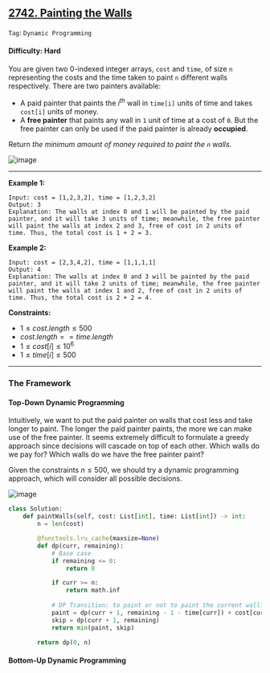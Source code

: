 ## [2742. Painting the Walls](https://leetcode.com/problems/painting-the-walls)

```Tag```: ```Dynamic Programming```

#### Difficulty: Hard

You are given two 0-indexed integer arrays, ```cost``` and ```time```, of size ```n``` representing the costs and the time taken to paint ```n``` different walls respectively. There are two painters available:

- A paid painter that paints the $i^{th}$ wall in ```time[i]``` units of time and takes ```cost[i]``` units of money.
- A __free painter__ that paints any wall in ```1``` unit of time at a cost of ```0```. But the free painter can only be used if the paid painter is already __occupied__.

Return _the minimum amount of money required to paint the ```n``` walls_.

![image](https://github.com/quananhle/Python/assets/35042430/3b02b67a-b7c4-4cce-9d3d-ef2ba1521244)

---

__Example 1:__
```
Input: cost = [1,2,3,2], time = [1,2,3,2]
Output: 3
Explanation: The walls at index 0 and 1 will be painted by the paid painter, and it will take 3 units of time; meanwhile, the free painter will paint the walls at index 2 and 3, free of cost in 2 units of time. Thus, the total cost is 1 + 2 = 3.
```

__Example 2:__
```
Input: cost = [2,3,4,2], time = [1,1,1,1]
Output: 4
Explanation: The walls at index 0 and 3 will be painted by the paid painter, and it will take 2 units of time; meanwhile, the free painter will paint the walls at index 1 and 2, free of cost in 2 units of time. Thus, the total cost is 2 + 2 = 4.
```

__Constraints:__

- $1 \le cost.length \le 500$
- $cost.length == time.length$
- $1 \le cost[i] \le 10^6$
- $1 \le time[i] \le 500$

---

### The Framework


#### Top-Down Dynamic Programming

Intuitively, we want to put the paid painter on walls that cost less and take longer to paint. The longer the paid painter paints, the more we can make use of the free painter. It seems extremely difficult to formulate a greedy approach since decisions will cascade on top of each other. Which walls do we pay for? Which walls do we have the free painter paint?

Given the constraints $n \leq 500$, we should try a dynamic programming approach, which will consider all possible decisions.

![image](https://leetcode.com/problems/painting-the-walls/Figures/2742/1.png)

```Python
class Solution:
    def paintWalls(self, cost: List[int], time: List[int]) -> int:
        n = len(cost)

        @functools.lru_cache(maxsize=None)
        def dp(curr, remaining):
            # Base case
            if remaining <= 0:
                return 0

            if curr >= n:
                return math.inf
            
            # DP Transition: to paint or not to paint the current wall?
            paint = dp(curr + 1, remaining - 1 - time[curr]) + cost[curr]
            skip = dp(curr + 1, remaining)
            return min(paint, skip)

        return dp(0, n)
```

#### Bottom-Up Dynamic Programming

```Python

```
